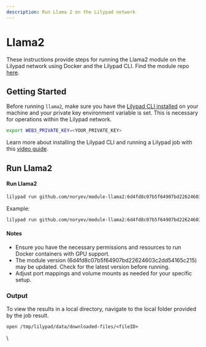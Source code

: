 ```yaml
---
description: Run Llama 2 on the Lilypad network
---
```


# Llama2

These instructions provide steps for running the Llama2 module on the Lilypad network using Docker and the Lilypad CLI. Find the module repo [here](https://github.com/noryev/module-llama2/tree/main).

## Getting Started <a href="#getting-started" id="getting-started"></a>

Before running `llama2`, make sure you have the [Lilypad CLI installed](../getting-started/installation.md) on your machine and your private key environment variable is set. This is necessary for operations within the Lilypad network.

```bash
export WEB3_PRIVATE_KEY=<YOUR_PRIVATE_KEY>
```

Learn more about installing the Lilypad CLI and running a Lilypad job with this [video guide](https://www.youtube.com/watch?v=RBECCMl_fco).

## Run Llama2

#### Run Llama2 <a href="#run-sdxl-turbo" id="run-sdxl-turbo"></a>

```bash
lilypad run github.com/noryev/module-llama2:6d4fd8c07b5f64907bd22624603c2dd54165c215 -i prompt="your prompt here"
```

Example:

```bash
lilypad run github.com/noryev/module-llama2:6d4fd8c07b5f64907bd22624603c2dd54165c215 -i prompt="what is a giant sand trout on arrakis?"
```

#### Notes <a href="#notes" id="notes"></a>

* Ensure you have the necessary permissions and resources to run Docker containers with GPU support.
* The module version (6d4fd8c07b5f64907bd22624603c2dd54165c215) may be updated. Check for the latest version before running.
* Adjust port mappings and volume mounts as needed for your specific setup.

### Output <a href="#sdxl-output" id="sdxl-output"></a>

To view the results in a local directory, navigate to the local folder provided by the job result.

```
open /tmp/lilypad/data/downloaded-files/<fileID>
```

\
